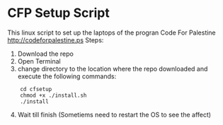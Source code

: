 # CFP Setup Script
This linux script to set up the laptops of the progran Code For Palestine http://codeforpalestine.ps
Steps:
1. Download the repo
2. Open Terminal
3. change directory to the location where the repo downloaded and execute the following commands:
```
    cd cfsetup
    chmod +x ./install.sh
    ./install
```
4. Wait till finish (Sometiems need to restart the OS to see the affect)
